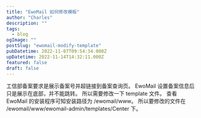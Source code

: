 ```yaml
---
title: "EwoMail 如何修改模板"
author: "Charles"
description: ""
tags:
  - blog
ogImage: ""
postSlug: "ewomail-modify-template"
pubDatetime: 2022-11-07T09:54:34.000Z
upDatetime: 2022-11-14T14:32:11.000Z
featured: false
draft: false
---
```


工信部备案要求是展示备案号并超链接到备案查询页。
EwoMail 设置备案信息后只是展示在底部，并不能跳转。
所以需要修改一下 template 文件。
查看 EwoMail 的安装程序可知安装路径为 /ewomail/www。
所以要修改的文件在 /ewomail/www/ewomail-admin/templates/Center 下。
